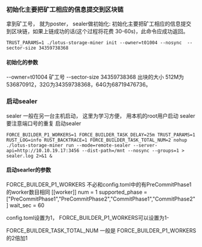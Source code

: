 ### 初始化主要把矿工相应的信息提交到区块链
拿到矿工号， 就为poster， sealer做初始化: 
初始化主要把矿工相应的信息提交到区块链，如果上链成功的话(这个过程将花费 30-60s)，此命令应成功返回。
```
TRUST_PARAMS=1 ./lotus-storage-miner init --owner=t01004 --nosync  --sector-size 34359738368
```
#### 初始化的参数
--owner=t01004 矿工号
--sector-size 34359738368 出块的大小
512M为536870912，32G为34359738368，64G为68719476736。


### 启动sealer
sealer 一般在另一台主机启动， 这里为学习方便， 用本机的root用户启动 sealer
要注意端口号的重复
启动sealer
```
FORCE_BUILDER_P1_WORKERS=1 FORCE_BUILDER_TASK_DELAY=25m TRUST_PARAMS=1 RUST_LOG=info RUST_BACKTRACE=1 FORCE_BUILDER_TASK_TOTAL_NUM=2 nohup ./lotus-storage-miner run --mode=remote-sealer --server-api=http://10.10.19.17:3456 --dist-path=/mnt --nosync --groups=1 > sealer.log 2>&1 &
```

#### 启动searler的参数
FORCE_BUILDER_P1_WORKERS 不必和config.toml中的有PreCommitPhase1的worker数目相同
[[worker]]
num = 1
supported_phase = ["PreCommitPhase1","PreCommitPhase2","CommitPhase1","CommitPhase2"]
wait_sec = 60

config.toml设置为1， FORCE_BUILDER_P1_WORKERS可以设置为1-

FORCE_BUILDER_TASK_TOTAL_NUM  一般是 FORCE_BUILDER_P1_WORKERS  的2倍加1 

